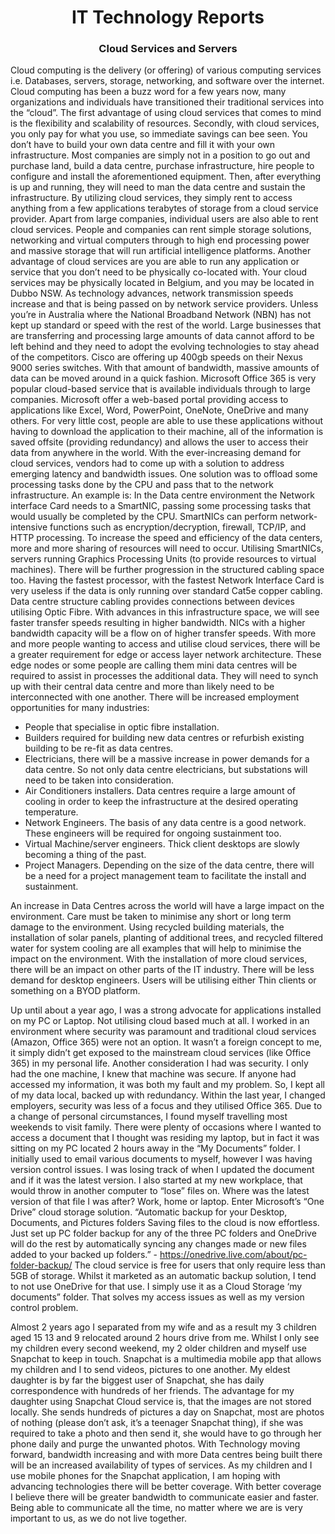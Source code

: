 # <center> IT Technology Reports </center>


### <center>Cloud Services and Servers</center> 
Cloud computing is the delivery (or offering) of various computing services i.e. Databases, servers, storage, networking, and software over the internet.
Cloud computing has been a buzz word for a few years now, many organizations and individuals have transitioned their traditional services into the “cloud”. The first advantage of using cloud services that comes to mind is the flexibility and scalability of resources. Secondly, with cloud services, you only pay for what you use, so immediate savings can bee seen. You don’t have to build your own data centre and fill it with your own infrastructure.
Most companies are simply not in a position to go out and purchase land, build a data centre, purchase infrastructure, hire people to configure and install the aforementioned equipment. Then, after everything is up and running, they will need to man the data centre and sustain the infrastructure. By utilizing cloud services, they simply rent to access anything from a few applications terabytes of storage from a cloud service provider.
Apart from large companies, individual users are also able to rent cloud services. People and companies can rent simple storage solutions, networking and virtual computers through to high end processing power and massive storage that will run artificial intelligence platforms. Another advantage of cloud services are you are able to run any application or service that you don’t need to be physically co-located with. Your cloud services may be physically located in Belgium, and you may be located in Dubbo NSW.
 As technology advances, network transmission speeds increase and that is being passed on by network service providers. Unless you’re in Australia where the National Broadband Network (NBN) has not kept up standard or speed with the rest of the world. Large businesses that are transferring and processing large amounts of data cannot afford to be left behind and they need to adopt the evolving technologies to stay ahead of the competitors. Cisco are offering up 400gb speeds on their Nexus 9000 series switches. With that amount of bandwidth, massive amounts of data can be moved around in a quick fashion.
 Microsoft Office 365 is very popular cloud-based service that is available individuals through to large companies. Microsoft offer a web-based portal providing access to applications like Excel, Word, PowerPoint, OneNote, OneDrive and many others. For very little cost, people are able to use these applications without having to download the application to their machine, all of the information is saved offsite (providing redundancy) and allows the user to access their data from anywhere in the world.
 With the ever-increasing demand for cloud services, vendors had to come up with a solution to address emerging latency and bandwidth issues. One solution was to offload some processing tasks done by the CPU and pass that to the network infrastructure. An example is: In the Data centre environment the Network interface Card needs to a SmartNIC, passing some processing tasks that would usually be completed by the CPU.  SmartNICs can perform network-intensive functions such as encryption/decryption, firewall, TCP/IP, and HTTP processing.
 To increase the speed and efficiency of the data centers, more and more sharing of resources will need to occur. Utilising SmartNICs, servers running Graphics Processing Units (to provide resources to virtual machines). There will be further progression in the structured cabling space too. Having the fastest processor, with the fastest Network Interface Card is very useless if the data is only running over standard Cat5e copper cabling. Data centre structure cabling provides connections between devices utilising Optic Fibre. With advances in this infrastructure space, we will see faster transfer speeds resulting in higher bandwidth. NICs with a higher bandwidth capacity will be a flow on of higher transfer speeds.
 With more and more people wanting to access and utilise cloud services, there will be a greater requirement for edge or access layer network architecture. These edge nodes or some people are calling them mini data centres will be required to assist in processes the additional data. They will need to synch up with their central data centre and more than likely need to be interconnected with one another. There will be increased employment opportunities for many industries:<br>
 
-	People that specialise in optic fibre installation.
-	Builders required for building new data centres or refurbish existing building to be re-fit as data centres.
-	Electricians, there will be a massive increase in power demands for a data centre. So not only data centre electricians, but substations will need to be taken into consideration.
-	Air Conditioners installers. Data centres require a large amount of cooling in order to keep the infrastructure at the desired operating temperature.
-	Network Engineers. The basis of any data centre is a good network. These engineers will be required for ongoing sustainment too.
-	Virtual Machine/server engineers. Thick client desktops are slowly becoming a thing of the past.
-	Project Managers. Depending on the size of the data centre, there will be a need for a project management team to facilitate the install and sustainment.


 An increase in Data Centres across the world will have a large impact on the environment. Care must be taken to minimise any short or long term damage to the environment. Using recycled building materials, the installation of solar panels, planting of additional trees, and recycled filtered water for system cooling are all examples that will help to minimise the impact on the environment. With the installation of more cloud services, there will be an impact on other parts of the IT industry. There will be less demand for desktop engineers. Users will be utilising either Thin clients or something on a BYOD platform. 
 
Up until about a year ago, I was a strong advocate for applications installed on my PC or Laptop. Not utilising cloud based much at all. I worked in an environment where security was paramount and traditional cloud services (Amazon, Office 365) were not an option. It wasn’t a foreign concept to me, it simply didn’t get exposed to the mainstream cloud services (like Office 365) in my personal life. Another consideration I had was security. I only had the one machine, I knew that machine was secure. If anyone had accessed my information, it was both my fault and my problem. So, I kept all of my data local, backed up with redundancy. 
Within the last year, I changed employers, security was less of a focus and they utilised Office 365. Due to a change of personal circumstances, I found myself travelling most weekends to visit family. There were plenty of occasions where I wanted to access a document that I thought was residing my laptop, but in fact it was sitting on my PC located 2 hours away in the “My Documents” folder. I initially used to email various documents to myself, however I was having version control issues. I was losing track of when I updated the document and if it was the latest version. I also started at my new workplace, that would throw in another computer to “lose” files on. Where was the latest version of that file I was after? Work, home or laptop. Enter Microsoft’s “One Drive” cloud storage solution.
“Automatic backup for your Desktop, Documents, and Pictures folders
Saving files to the cloud is now effortless. Just set up PC folder backup for any of the three PC folders and OneDrive will do the rest by automatically syncing any changes made or new files added to your backed up folders.”  - https://onedrive.live.com/about/pc-folder-backup/
The cloud service is free for users that only require less than 5GB of storage. Whilst it marketed as an automatic backup solution, I tend to not use OneDrive for that use. I simply use it as a Cloud Storage ‘my documents” folder. That solves my access issues as well as my version control problem.
 
Almost 2 years ago I separated from my wife and as a result my 3 children aged 15 13 and 9 relocated around 2 hours drive from me. Whilst I only see my children every second weekend, my 2 older children and myself use Snapchat to keep in touch. Snapchat is a multimedia mobile app that allows my children and I to send videos, pictures to one another.  My eldest daughter is by far the biggest user of Snapchat, she has daily correspondence with hundreds of her friends. The advantage for my daughter using Snapchat Cloud service is, that the images are not stored locally. She sends hundreds of pictures a day on Snapchat, most are photos of nothing (please don’t ask, it’s a teenager Snapchat thing), if she was required to take a photo and then send it, she would have to go through her phone daily and purge the unwanted photos.
With Technology moving forward, bandwidth increasing and with more Data centres being built there will be an increased availability of types of services. As my children and I use mobile phones for the Snapchat application, I am hoping with advancing technologies there will be better coverage. With better coverage I believe there will be greater bandwidth to communicate easier and faster. Being able to communicate all the time, no matter where we are is very important to us, as we do not live together.
